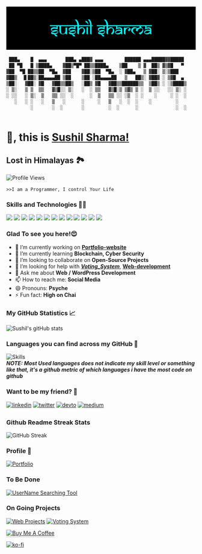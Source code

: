 ![Banner](https://github.com/thesushilsharma/thesushilsharma/blob/main/Banner/Sushil%20Sharma.png "Sushil Sharma")
```console
 ███▄    █  ▄▄▄       ███▄ ▄███▓ ▄▄▄        ██████ ▄▄▄█████▓▓█████ 
 ██ ▀█   █ ▒████▄    ▓██▒▀█▀ ██▒▒████▄    ▒██    ▒ ▓  ██▒ ▓▒▓█   ▀ 
▓██  ▀█ ██▒▒██  ▀█▄  ▓██    ▓██░▒██  ▀█▄  ░ ▓██▄   ▒ ▓██░ ▒░▒███   
▓██▒  ▐▌██▒░██▄▄▄▄██ ▒██    ▒██ ░██▄▄▄▄██   ▒   ██▒░ ▓██▓ ░ ▒▓█  ▄ 
▒██░   ▓██░ ▓█   ▓██▒▒██▒   ░██▒ ▓█   ▓██▒▒██████▒▒  ▒██▒ ░ ░▒████▒
░ ▒░   ▒ ▒  ▒▒   ▓▒█░░ ▒░   ░  ░ ▒▒   ▓▒█░▒ ▒▓▒ ▒ ░  ▒ ░░   ░░ ▒░ ░
░ ░░   ░ ▒░  ▒   ▒▒ ░░  ░      ░  ▒   ▒▒ ░░ ░▒  ░ ░    ░     ░ ░  ░
   ░   ░ ░   ░   ▒   ░      ░     ░   ▒   ░  ░  ░    ░         ░   
         ░       ░  ░       ░         ░  ░      ░              ░  ░
                                                                                                       
```
# 🙏, this is [Sushil Sharma!](https://thesushilsharma.github.io)
## Lost in Himalayas 🏞

![Profile Views](https://komarev.com/ghpvc/?username=thesushilsharma&label=PROFILE+VIEWS&style=plastic)
<!---![Profile Views](https://profile-counter.glitch.me/thesushilsharma/count.svg)--->
```console
>>I am a Programmer, I control Your Life 
```
### Skills and Technologies 👨‍💻
![](https://img.shields.io/badge/C++-informational?style=for-the-badge&logo=c%2B%2B&logoColor=white&color=00599C)
![](https://img.shields.io/badge/C-informational?style=for-the-badge&logo=C&logoColor=white&color=A8B9CC)
![](https://img.shields.io/badge/Java-informational?style=for-the-badge&logo=Java&logoColor=white&color=007396)
![](https://img.shields.io/badge/JavaScript-informational?style=for-the-badge&logo=JavaScript&logoColor=white&color=F0DB4F)
![](https://img.shields.io/badge/ReactJS-informational?style=for-the-badge&logo=React&logoColor=white&color=61DAFB)
![](https://img.shields.io/badge/HTML5/CSS3-informational?style=for-the-badge&logo=html5&logoColor=white&color=E34F26)
![](https://img.shields.io/badge/PHP-informational?style=for-the-badge&logo=php&logoColor=white&color=777BB4)
![](https://img.shields.io/badge/Shell_Scripting-informational?style=for-the-badge&logo=shell&logoColor=white&color=ED1C24)
![](https://img.shields.io/badge/Docker-informational?style=for-the-badge&logo=docker&logoColor=white&color=2496ED)
![](https://img.shields.io/badge/MySQL-informational?style=for-the-badge&logo=mysql&logoColor=white&color=4479A1)
![](https://img.shields.io/badge/MongoDB-informational?style=for-the-badge&logo=mongodb&logoColor=white&color=47A248)
![](https://img.shields.io/badge/Bootstrap-informational?style=for-the-badge&logo=bootstrap&logoColor=white&color=080135)
![](https://img.shields.io/badge/Wordpress-informational?style=for-the-badge&logo=wordpress&logoColor=white&color=21759B)

### Glad To see you here!😍

- 🔭 I’m currently working on **[Portfolio-website](https://thesushilsharma.github.io)**
- 🌱 I’m currently learning **Blockchain, Cyber Security** 
- 👯 I’m looking to collaborate on **Open-Source Projects**  
- 🤔 I’m looking for help with ***[Voting_System](https://github.com/thesushilsharma/Voting_System)***, **[Web-development](https://thesushilsharma.github.io/Web-Development)** 
- 💬 Ask me about **Web / WordPress Development**  
- 📫 How to reach me: **Social Media**
- 😄 Pronouns: **Psyche** 
- ⚡ Fun fact: **High on Chai** 

### My GitHub Statistics 📈
![Sushil's gitHub stats](https://github-readme-stats.vercel.app/api?username=thesushilsharma&show_icons=true&include_all_commits=true&theme=algolia)  

### Languages you can find across my GitHub 🐙
![Skills](https://github-readme-stats.vercel.app/api/top-langs/?username=thesushilsharma&layout=compact&theme=tokyonight) 
<br>***NOTE: Most Used languages does not indicate my skill level or something like that, it's a github metric of which languages i have the most code on github***

### Want to be my friend? 📱
[<img src='https://img.shields.io/badge/linkedin-%231E77B5.svg?&style=for-the-badge&logo=linkedin&logoColor=white' alt='linkedin' style='margin-bottom: 5px;' />](https://www.linkedin.com/in/thesushilsharma)
[<img src='https://img.shields.io/badge/twitter-%2300acee.svg?&style=for-the-badge&logo=twitter&logoColor=white' alt='twitter' style='margin-bottom: 5px;' />](https://twitter.com/OmgSushilSharma)
[<img src='https://img.shields.io/badge/dev.to-%2308090A.svg?&style=for-the-badge&logo=dev.to&logoColor=white' alt='devto' style='margin-bottom: 5px;' />](https://dev.to/thesushilsharma)
[<img src='https://img.shields.io/badge/medium-%23292929.svg?&style=for-the-badge&logo=medium&logoColor=white' alt='medium' style='margin-bottom: 5px;' />](https://medium.com/@thesushilsharma)


### Github Readme Streak Stats
![GitHub Streak](https://github-readme-streak-stats.herokuapp.com/?user=thesushilsharma&theme=vision-friendly-dark)

### Profile 👤
[![Portfolio](https://github-readme-stats.vercel.app/api/pin/?username=thesushilsharma&repo=thesushilsharma.github.io&theme=midnight-purple)](https://thesushilsharma.github.io)

### To Be Done
[![UserName Searching Tool](https://github-readme-stats.vercel.app/api/pin/?username=thesushilsharma&repo=ThirdEye&theme=algolia)](https://github.com/thesushilsharma/ThirdEye)

### On Going Projects
[![Web Projects](https://github-readme-stats.vercel.app/api/pin/?username=thesushilsharma&repo=Web-Development&theme=chartreuse-dark)](https://thesushilsharma.github.io/Web-Development/)
[![Voting System](https://github-readme-stats.vercel.app/api/pin/?username=thesushilsharma&repo=Voting_System&theme=dark)](https://github.com/thesushilsharma/Voting_System)

<a href="https://www.buymeacoffee.com/thesushilsharma" target="_blank"><img src="https://cdn.buymeacoffee.com/buttons/v2/default-yellow.png" alt="Buy Me A Coffee" height="41" width="174" style="box-shodow: 0px 3px 2px 0px rgba(190, 190, 190, 0.5) !important;-webkit-box-shadow: 0px 3px 2px 0px rgba(190, 190, 190, 0.5) !important;" ></a>

[![ko-fi](https://ko-fi.com/img/githubbutton_sm.svg)](https://ko-fi.com/thesushilsharma)
